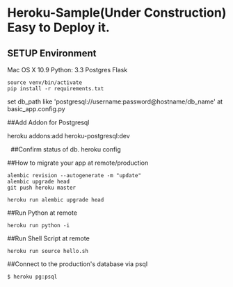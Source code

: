 # Heroku-Sample(Under Construction) Easy to Deploy it.


## SETUP Environment


Mac OS X 10.9
Python: 3.3
Postgres
Flask


    source venv/bin/activate
    pip install -r requirements.txt

set db_path like 'postgresql://username:password@hostname/db_name' at basic_app.config.py 

##Add Addon for Postgresql

heroku addons:add heroku-postgresql:dev


 
##Confirm status of db.
heroku config



##How to migrate your app at remote/production

    alembic revision --autogenerate -m "update"
    alembic upgrade head
    git push heroku master

    heroku run alembic upgrade head


##Run Python at remote

    heroku run python -i

##Run Shell Script at remote

    heroku run source hello.sh

##Connect to the production's database via psql

    $ heroku pg:psql



